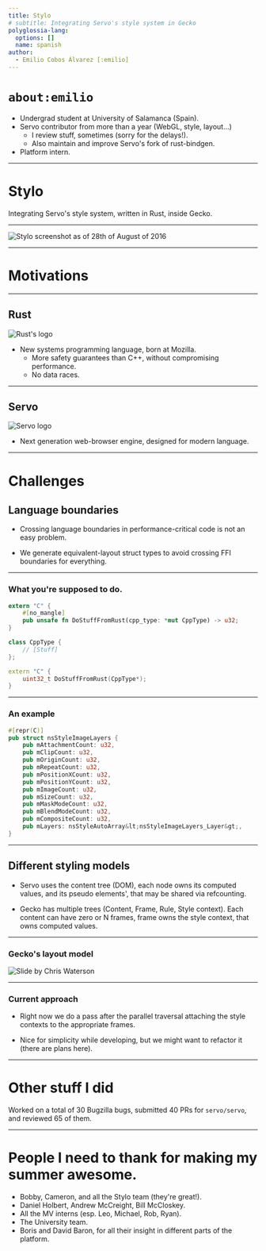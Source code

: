 ```yaml
---
title: Stylo
# subtitle: Integrating Servo's style system in Gecko
polyglossia-lang:
  options: []
  name: spanish
author:
  - Emilio Cobos Álvarez [:emilio]
---
```


# `about:emilio`

 * Undergrad student at University of Salamanca (Spain).
 * Servo contributor from more than a year (WebGL, style, layout...)
    * I review stuff, sometimes (sorry for the delays!).
    * Also maintain and improve Servo's fork of rust-bindgen.
 * Platform intern.

---

# Stylo

 Integrating Servo's style system, written in Rust, inside Gecko.

---

![Stylo screenshot as of 28th of August of 2016](img/stylo.png)

---

# Motivations

---

## Rust

![Rust's logo](img/rust.png)

 * New systems programming language, born at Mozilla.
   * More safety guarantees than C++, without compromising performance.
   * No data races.

---

## Servo

![Servo logo](img/servo.png)

 * Next generation web-browser engine, designed for modern language.

---

# Challenges

## Language boundaries

  * Crossing language boundaries in performance-critical code is not an easy
  problem.

  * We generate equivalent-layout struct types to avoid crossing FFI boundaries
  for everything.

---

### What you're supposed to do.


```rust
extern "C" {
    #[no_mangle]
    pub unsafe fn DoStuffFromRust(cpp_type: *mut CppType) -> u32;
}
```

```cpp
class CppType {
    // [Stuff]
};

extern "C" {
    uint32_t DoStuffFromRust(CppType*);
}
```

---

### An example

```rust
#[repr(C)]
pub struct nsStyleImageLayers {
    pub mAttachmentCount: u32,
    pub mClipCount: u32,
    pub mOriginCount: u32,
    pub mRepeatCount: u32,
    pub mPositionXCount: u32,
    pub mPositionYCount: u32,
    pub mImageCount: u32,
    pub mSizeCount: u32,
    pub mMaskModeCount: u32,
    pub mBlendModeCount: u32,
    pub mCompositeCount: u32,
    pub mLayers: nsStyleAutoArray&lt;nsStyleImageLayers_Layer&gt;,
}
```

---

## Different styling models

  * Servo uses the content tree (DOM), each node owns its computed values, and
  its pseudo elements', that may be shared via refcounting.

  * Gecko has multiple trees (Content, Frame, Rule, Style context). Each content
  can have zero or N frames, frame owns the style context, that owns computed
  values.

---

### Gecko's layout model

![Slide by Chris Waterson](img/gecko-style-overview.gif)

---

### Current approach

  * Right now we do a pass after the parallel traversal attaching the style
  contexts to the appropriate frames.

  * Nice for simplicity while developing, but we might want to refactor it
  (there are plans here).

---

# Other stuff I did

  Worked on a total of 30 Bugzilla bugs, submitted 40 PRs for `servo/servo`, and
  reviewed 65 of them.

---

# People I need to thank for making my summer awesome.

  * Bobby, Cameron, and all the Stylo team (they're great!).
  * Daniel Holbert, Andrew McCreight, Bill McCloskey.
  * All the MV interns (esp. Leo, Michael, Rob, Ryan).
  * The University team.
  * Boris and David Baron, for all their insight in different parts of the
  platform.
